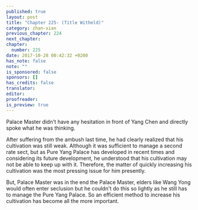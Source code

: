 ```yaml
---
published: true
layout: post
title: "Chapter 225- (Title Witheld)"
category: zhan-xian
previous_chapter: 224
next_chapter:  
chapter:
  number: 225
date: 2017-10-28 00:42:32 +0200
has_note: false
note: ""
is_sponsored: false
sponsors: []
has_credits: false
translator:
editor:
proofreader:
is_preview: true
---
```

Palace Master didn't have any hesitation in front of Yang Chen and directly spoke what he was thinking. 

After suffering from the ambush last time, he had clearly realized that his cultivation was still weak. Although it was sufficient to manage a second rate sect, but as Pure Yang Palace has developed in recent times and considering its future development, he understood that his cultivation may not be able to keep up with it. Therefore, the matter of quickly increasing his cultivation was the most pressing issue for him presently. 

But, Palace Master was in the end the Palace Master, elders like Wang Yong would often enter seclusion but he couldn't do this so lightly as he still has to manage the Pure Yang Palace. So an efficient method to increase his cultivation has become all the more important.  
